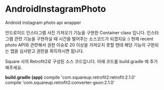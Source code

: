 # AndroidInstagramPhoto
Android instagram photo api wrapper

안드로이드 인스타그램 사진 가져오기 기능을 구현한 Container class 입니다.
인스타그램 관련 기능을 구현하실 때 시간을 벌어주는 소스코드가 되겠지요 :)
현재 recent photo API와 관련해서 권한 이슈로 20 이상을 가져오지 못할 텐데
해당 기능이 구현되는 앱을 심사받고 권한을 획득하시면 됩니다.

Square 사의 Retrofit2로 구성된 소스 코드입니다.
아래 코드를 build.gradle 에 추가해주세요.

<b>build.gradle (app)</b>
compile 'com.squareup.retrofit2:retrofit:2.1.0' <br>
compile 'com.squareup.retrofit2:converter-gson:2.1.0'
